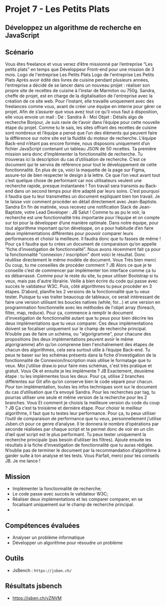 # Projet 7 - Les Petits Plats
## Développez un algorithme de recherche en JavaScript
## Scénario
Vous êtes freelance et vous venez d’être missionné par l’entreprise “Les petits plats” en temps que Développeur Front-end pour une mission de 3 mois.
Logo de l'entreprise Les Petits Plats
Logo de l'entreprise Les Petits Plats
Après avoir édité des livres de cuisine pendant plusieurs années, l’entreprise a décidé de se lancer dans un nouveau projet : réaliser son propre site de recettes de cuisine à l’instar de Marmiton ou 750g.
Sandra, cheffe de projet, est en charge de la digitalisation de l'entreprise avec la création de ce site web. Pour l’instant, elle travaille uniquement avec des freelances comme vous, avant de créer une équipe en interne pour gérer ce projet. Afin de s’assurer que vous avez tout ce qu’il vous faut à disposition, elle vous envoie un mail :
De : Sandra
À : Moi
Objet : Détails algo de recherche
Bonjour,
Je suis ravie de t’avoir dans l’équipe pour cette nouvelle étape du projet.
Comme tu le sais, les sites offrant des recettes de cuisine sont nombreux et l’équipe a pensé que l’un des éléments qui peuvent faire la différence sur notre site est la fluidité du moteur de recherche. L’équipe Back-end n’étant pas encore formée, nous disposons uniquement d’un fichier JavaScript contenant un tableau JSON de 50 recettes.
Ta première mission sera donc d’implémenter la fonctionnalité de recherche. Tu trouveras ici la description du cas d’utilisation de recherche. C’est ce document qui te servira de référence pour tout le développement de cette fonctionnalité. En plus de ça, voici la maquette de la page sur Figma, assure-toi de bien respecter le design à la lettre.
Ce que l’on veut avant tout c’est quelque chose de performant car nos utilisateurs veulent une recherche rapide, presque instantanée ! Ton travail sera transmis au Back-end dans un second temps pour être adapté par leurs soins. C’est pourquoi il faudra que tu leur transmettes un document expliquant bien ton travail. Je te laisse voir comment procéder en détail directement avec Jean-Baptiste.
Sandra
En fin de matinée, vous recevez une notification Slack de Jean-Baptiste, votre Lead Developer :
JB
Salut ! Comme tu as pu le voir, la recherche est une fonctionnalité très importante pour l’équipe et on compte sur toi pour la développer d’une manière optimale.
Dans notre équipe, pour tout algorithme important qu’on développe, on a pour habitude d’en faire deux implémentations différentes pour pouvoir comparer leurs performances et choisir la meilleure. Il faudra donc que tu fasses de même ! Pour ça il faudra que tu crées un document de comparaison qu’on appelle “fiche d’investigation de fonctionnalité”. Nous avons récemment fait ça pour la fonctionnalité "connexion / inscription" dont voici le résultat. Donc réutilise directement le même modèle de document.
Vous
Très bien merci. Du coup, tu me conseilles de procéder comment ?
JB
Alors ce que je te conseille c’est de commencer par implémenter ton interface comme ça tu es débarrassé. Comme pour le reste du site, tu peux utiliser Bootstrap si tu veux, mais pas d'autre librairie. Veille à bien écrire du code qui passe avec succès le validateur W3C.
Puis, côté algorithmes tu peux procéder en 3 étapes.
D’abord, planifie les 2 versions de la fonctionnalité que tu veux tester. Puisque tu vas traiter beaucoup de tableaux, ce serait intéressant de faire une version utilisant les boucles natives (while, for...) et une version en programmation fonctionnelle avec les méthodes de l'objet array (foreach, filter, map, reduce). Pour ça, commence à remplir le document d’investigation de fonctionnalité autant que tu peux pour bien décrire les deux implémentations que tu veux comparer.
Ces deux implémentations doivent se focaliser uniquement sur le champ de recherche principal.
N’oublie pas de faire un schéma, ou "algorigramme", pour chacune des propositions (les deux implémentations peuvent avoir le même algorigramme) afin qu’on comprenne bien l'enchaînement des étapes de chacun des algorithmes, cela sera surtout utile à l’équipe Back-end. Tu peux te baser sur les schémas présents dans la fiche d’investigation de la fonctionnalité de Connexion/Inscription mais utilise le formatage que tu veux. Moi j'utilise draw.io pour faire mes schémas, c'est très pratique et gratuit.
Vous
Ok et ensuite je les implémente ?
JB
Exactement, deuxième étape : tu les implémentes tous les deux. Pour ça, utilise 2 branches différentes sur Git afin qu’on conserve bien le code séparé pour chacun. Pour ton implémentation, toutes les infos techniques sont sur le document du cas d’utilisation que t’a envoyé Sandra. Pour les recherches par tag, tu pourras utiliser une seule et même version de la recherche pour les 2 branches.
Vous
Et comment je choisis la meilleure version du code du coup ?
JB
Ça c’est ta troisième et dernière étape. Pour choisir le meilleur algorithme, il faut que tu testes leur performance. Pour ça, tu peux utiliser l’outil de comparaison de performance que tu veux, personnellement j’utilise Jsben.ch pour ce genre d’analyse. Il te donnera le nombre d’opérations par seconde réalisées par chaque script et te permet donc de voir en un clin d’œil quel script est le plus performant. Tu peux tester uniquement la recherche principale (pas besoin d’utiliser les filtres). Ajoute ensuite les résultats à la fiche d’investigation de fonctionnalité que tu auras rédigée. N’oublie pas de terminer le document par la recommandation d’algorithme à garder suite à ton analyse et tes tests.
Vous
Parfait, merci pour tes conseils JB. Je me lance !

## Mission
* Implémenter la fonctionnalité de recherche;
* Le code passe avec succès le validateur W3C;
* Réaliser deux implémentations et les comparer comparer, en se focalisant uniquement sur le champ de recherche principal.
* 
## Compétences évaluées
* Analyser un problème informatique
* Développer un algorithme pour résoudre un problème

## Outils
* JsBench : `https://jsben.ch/`

## Résultats jsbench
* https://jsben.ch/vZNVM
